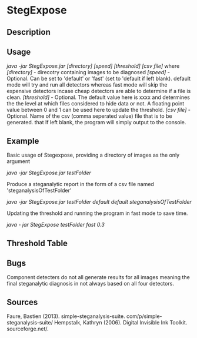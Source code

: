 StegExpose
==========

Description
-----------

Usage
-----
*java -jar StegExpose.jar [directory] [speed] [threshold] [csv file]*
where
*[directory]* - direcotry containing images to be diagnosed
*[speed]* - Optional. Can be set to 'default' or 'fast' (set to 'default if left blank). default mode will try and run all detectors whereas fast mode will skip the expensive detectors incase cheap detectors are able to determine if a file is clean.
*[threshold]* - Optional. The default value here is xxxx and determines the the level at which files considered to hide data or not. A floating point value between 0 and 1 can be used here to update the threshold. 
*[csv file]* - Optional. Name of the csv (comma seperated value) file that is to be generated. that If left blank, the program will simply output to the console. 

Example
------
Basic usage of Stegexpose, providing a directory of images as the only argument

*java -jar StegExpose.jar testFolder*

Produce a steganalytic report in the form of a csv file named 'steganalysisOfTestFolder'

*java -jar StegExpose.jar testFolder default default steganalysisOfTestFolder*

Updating the threshold and running the program in fast mode to save time.

*java - jar StegExpose testFolder fast 0.3*

Threshold Table
----------------


Bugs
----
Component detecters do not all generate results for all images meaning the final steganalytic diagnosis in not always based on all four detectors.

Sources
--------
Faure, Bastien (2013). simple-steganalysis-suite. com/p/simple-steganalysis-suite/
Hempstalk, Kathryn (2006). Digital Invisible Ink Toolkit. sourceforge.net/.
